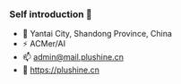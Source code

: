 ### Self introduction 👋

- 🔭 Yantai City, Shandong Province, China
- ⚡ ACMer/AI
- 📫 admin@mail.plushine.cn
- 💬 https://plushine.cn
